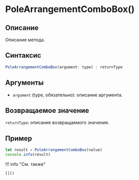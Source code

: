# PoleArrangementComboBox()

## Описание
Описание метода.

## Синтаксис
```javascript
PoleArrangementComboBox(argument: type) : returnType
```

## Аргументы
- `argument` (type, обязательно): описание аргумента.

## Возвращаемое значение
`returnType`: описание возвращаемого значения.

## Пример
```javascript linenums="1"
let result = PoleArrangementComboBox(value)
console.info(result)
```

!!! info "См. также"

    []()


